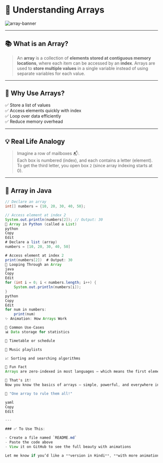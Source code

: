 # 🔢 Understanding Arrays

![array-banner](https://media.giphy.com/media/v1.Y2lkPTc5MGI3NjExcXN2aGV1cXoxcDRucDBoNzZ4MGY2a3oydzN0a3JmZ3R5NnJ4M3Z2diZlcD12MV9naWZzX3NlYXJjaCZjdD1n/fRvoZkkm5yXxe/giphy.gif)

---

## 📚 What is an Array?

> An **array** is a collection of **elements stored at contiguous memory locations**, where each item can be accessed by an **index**. Arrays are used to **store multiple values** in a single variable instead of using separate variables for each value.

---

## 🎯 Why Use Arrays?

✅ Store a list of values  
✅ Access elements quickly with index  
✅ Loop over data efficiently  
✅ Reduce memory overhead

---

## 💡 Real Life Analogy

> Imagine a row of mailboxes 📬.  
Each box is numbered (index), and each contains a letter (element).  
To get the third letter, you open box `2` (since array indexing starts at 0).

---

## 🧪 Array in Java

```java
// Declare an array
int[] numbers = {10, 20, 30, 40, 50};

// Access element at index 2
System.out.println(numbers[2]); // Output: 30
🐍 Array in Python (called a List)
python
Copy
Edit
# Declare a list (array)
numbers = [10, 20, 30, 40, 50]

# Access element at index 2
print(numbers[2])  # Output: 30
🔄 Looping Through an Array
java
Copy
Edit
for (int i = 0; i < numbers.length; i++) {
    System.out.println(numbers[i]);
}
python
Copy
Edit
for num in numbers:
    print(num)
✨ Animation: How Arrays Work

🧠 Common Use-Cases
📊 Data storage for statistics

📅 Timetable or schedule

🎵 Music playlists

📈 Sorting and searching algorithms

📌 Fun Fact
Arrays are zero-indexed in most languages — which means the first element is at index 0!

🎉 That's it!
Now you know the basics of arrays — simple, powerful, and everywhere in programming!

🚀 "One array to rule them all!"

yaml
Copy
Edit

---

### ✅ To Use This:

- Create a file named `README.md`
- Paste the code above
- View it on GitHub to see the full beauty with animations

Let me know if you’d like a **version in Hindi**, **with more animations**, or **quiz questions** for practice!
